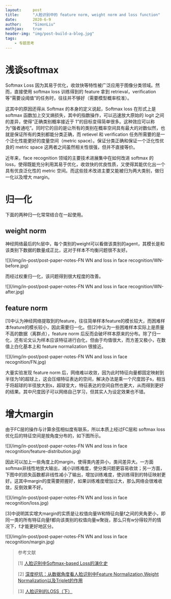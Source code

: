 ```yaml
---
layout:     post
title:      "人脸识别中的 feature norm, weight norm and loss function"
date:       2020-6-9
author:     "SimonLiu"
mathjax:    true
header-img: "img/post-build-a-blog.jpg"
tags:
    - 专题思考
---
```


# 浅谈softmax

Softmax Loss 因为其易于优化，收敛快等特性被广泛应用于图像分类领域。然而，直接使用 softmax loss 训练得到的 feature 拿到 retrieval，verification 等“需要设阈值”的任务时，往往并不够好（需要模型概率校准）。

这其中的原因还得从 Softmax 的本身的定义说起，Softmax loss 在形式上是 softmax 函数加上交叉熵损失，其中的指数操作，可以迅速放大原始的 logit 之间的差异，使得“正确类别概率接近于 1”的目标变得简单很多。这种效应可以称为“强者通吃”。同时它的目的是让所有的类别在概率空间具有最大的对数似然，也就是保证所有的类别都能分类正确，而 retievel 和 verification 任务所需要的是一个泛化性能更好的度量空间（metric space）。保证分类正确和保证一个泛化性优良的 metric space 这两者之间虽然相关性很强，但并不直接等价。

近年来，face recognition 领域的主要技术进展集中在如何改进 softmax 的 loss，使得既能充分利用其易于优化，收敛快的优良性质，又使得其能优化出一个具有优良泛化性的 metric 空间。而这些技术改进主要又能被归为两大类别，做归一化以及增大 margin。

# 归一化

下面的两种归一化常常结合在一起使用。

## weight norm

神经网络最后的fc层中，每个类别的weight可以看做该类别的agent，其模长是和该类别下数据的数量成正比，这对于样本不均衡问题很不友好。

![](/img/in-post/post-paper-notes-FN WN and loss in face recognition/WN-before.jpg)

而经过权重归一化，该问题得到很大程度的改善。

![](/img/in-post/post-paper-notes-FN WN and loss in face recognition/WN-after.jpg)

## feature norm

[1]中认为神经网络提取到的feature，往往简单样本feature的模长较大，而困难样本feature的模长较小，因此需要归一化。但[2]中认为一些困难样本实际上是质量不高的数据（离群点），feature norm 后反而会破坏样本原来的分布。除了归一化，还有论文认为样本应该特征进行白化，但由于均值很大，而方差又极小，在数值上白化基本上和 feature normalization 很接近。

![](/img/in-post/post-paper-notes-FN WN and loss in face recognition/FN.jpg)

大量实验发现 feature norm 后，网络难以收敛，因为此时特征向量都固定映射到半径为1的超球上，这会压缩特征表达的空间，解决办法是乘一个尺度因子s，相当于将超球的半径放大到s，超球变大，特征表达的空间自然也更大，从而得到更好的结果。其中尺度因子可以网络自己学习，但其实人为设定效果也不错。

# 增大margin

由于FC层的操作与计算余弦相似度有联系，所以本质上经过FC层和 softmax loss 优化后的特征空间是按角度分布的，如下图所示。

![](/img/in-post/post-paper-notes-FN WN and loss in face recognition/feature-distribution.jpg)

因此可以加上一些角度上的margin，使得类内差异小，类间差异大。一方面softmax非线性地放大输出，减小训练难度，使分类问题更容易收敛；另一方面，下图中的损失函数都非线性减小了输出，增加训练难度，使训练得到的特征映射更好。这其中margin的度需要把握好，如果训练难度增加过大，那么网络会很难收敛，反倒效果不好。

![](/img/in-post/post-paper-notes-FN WN and loss in face recognition/loss.jpg)

[3]中说明其实增大margin的实质是让权值向量W和特征向量f之间的夹角更小，即同一类的所有特征向量f都向该类别的权值向量w聚拢，那么只有w分得较开的情况下，f才能更好地区分。

![](/img/in-post/post-paper-notes-FN WN and loss in face recognition/margin.jpg)

>参考文献
>
>[1] [人脸识别中Softmax-based Loss的演化史](https://zhuanlan.zhihu.com/p/76391405)
>
>[2] [深度挖坑：从数据角度看人脸识别中Feature Normalization,Weight Normalization以及Triplet的作用](https://zhuanlan.zhihu.com/p/33288325)
>
>[3] [人脸识别的LOSS（下）](https://zhuanlan.zhihu.com/p/34436551)